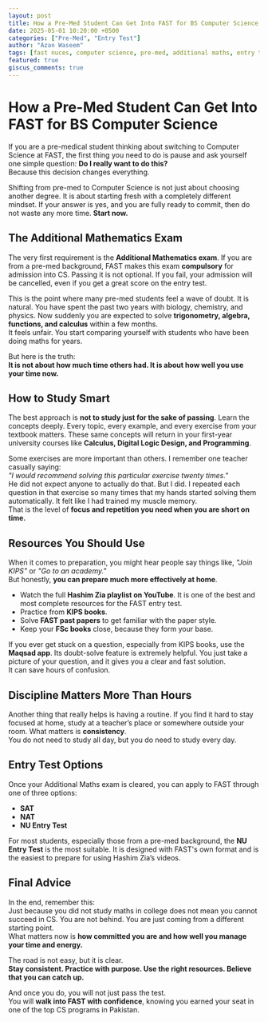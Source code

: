 ```yaml
---
layout: post
title: How a Pre-Med Student Can Get Into FAST for BS Computer Science
date: 2025-05-01 10:20:00 +0500
categories: ["Pre-Med", "Entry Test"]
author: "Azan Waseem"
tags: [fast nuces, computer science, pre-med, additional maths, entry test]
featured: true
giscus_comments: true
---
```


# How a Pre-Med Student Can Get Into FAST for BS Computer Science

If you are a pre-medical student thinking about switching to Computer Science at FAST, the first thing you need to do is pause and ask yourself one simple question: **Do I really want to do this?**  
Because this decision changes everything.

Shifting from pre-med to Computer Science is not just about choosing another degree. It is about starting fresh with a completely different mindset. If your answer is yes, and you are fully ready to commit, then do not waste any more time. **Start now.**

## The Additional Mathematics Exam

The very first requirement is the **Additional Mathematics exam**. If you are from a pre-med background, FAST makes this exam **compulsory** for admission into CS. Passing it is not optional. If you fail, your admission will be cancelled, even if you get a great score on the entry test.

This is the point where many pre-med students feel a wave of doubt. It is natural. You have spent the past two years with biology, chemistry, and physics. Now suddenly you are expected to solve **trigonometry, algebra, functions, and calculus** within a few months.  
It feels unfair. You start comparing yourself with students who have been doing maths for years.

But here is the truth:  
**It is not about how much time others had. It is about how well you use your time now.**

## How to Study Smart

The best approach is **not to study just for the sake of passing**. Learn the concepts deeply. Every topic, every example, and every exercise from your textbook matters. These same concepts will return in your first-year university courses like **Calculus, Digital Logic Design, and Programming**.

Some exercises are more important than others. I remember one teacher casually saying:  
*"I would recommend solving this particular exercise twenty times."*  
He did not expect anyone to actually do that. But I did. I repeated each question in that exercise so many times that my hands started solving them automatically. It felt like I had trained my muscle memory.  
That is the level of **focus and repetition you need when you are short on time.**

## Resources You Should Use

When it comes to preparation, you might hear people say things like, *"Join KIPS"* or *"Go to an academy."*  
But honestly, **you can prepare much more effectively at home**.

- Watch the full **Hashim Zia playlist on YouTube**. It is one of the best and most complete resources for the FAST entry test.
- Practice from **KIPS books**.
- Solve **FAST past papers** to get familiar with the paper style.
- Keep your **FSc books** close, because they form your base.

If you ever get stuck on a question, especially from KIPS books, use the **Maqsad app**. Its doubt-solve feature is extremely helpful. You just take a picture of your question, and it gives you a clear and fast solution.  
It can save hours of confusion.

## Discipline Matters More Than Hours

Another thing that really helps is having a routine. If you find it hard to stay focused at home, study at a teacher’s place or somewhere outside your room. What matters is **consistency**.  
You do not need to study all day, but you do need to study every day.

## Entry Test Options

Once your Additional Maths exam is cleared, you can apply to FAST through one of three options:

- **SAT**
- **NAT**
- **NU Entry Test**

For most students, especially those from a pre-med background, the **NU Entry Test** is the most suitable. It is designed with FAST's own format and is the easiest to prepare for using Hashim Zia’s videos.

## Final Advice

In the end, remember this:  
Just because you did not study maths in college does not mean you cannot succeed in CS. You are not behind. You are just coming from a different starting point.  
What matters now is **how committed you are and how well you manage your time and energy.**

The road is not easy, but it is clear.  
**Stay consistent. Practice with purpose. Use the right resources. Believe that you can catch up.**

And once you do, you will not just pass the test.  
You will **walk into FAST with confidence**, knowing you earned your seat in one of the top CS programs in Pakistan.
